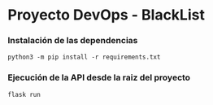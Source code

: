 # Proyecto DevOps - BlackList

### Instalación de las dependencias
   `python3 -m pip install -r requirements.txt`


### Ejecución de la API desde la raiz del proyecto
   `flask run`
